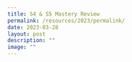 ```yaml
---
title: S4 & S5 Mastery Review
permalink: /resources/2023/permalink/
date: 2023-03-28
layout: post
description: ""
image: ""
---
```

